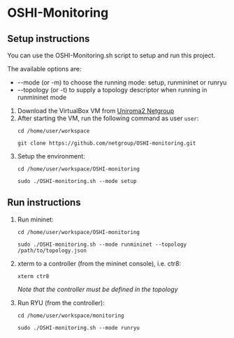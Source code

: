 # OSHI-Monitoring
## Setup instructions

You can use the OSHI-Monitoring.sh script to setup and run this project.

The available options are:
- --mode (or -m) to choose the running mode: setup, runmininet or runryu
- --topology (or -t) to supply a topology descriptor when running in runmininet mode

1. Download the VirtualBox VM from [Uniroma2 Netgroup](http://netgroup.uniroma2.it/twiki/bin/view/Oshi/WebHome#AnchorSoftDown)
2. After starting the VM, run the following command as user `user`:
    ```
    cd /home/user/workspace
    
    git clone https://github.com/netgroup/OSHI-monitoring.git
    ```
3. Setup the environment:
    ```
    cd /home/user/workspace/OSHI-monitoring
    
    sudo ./OSHI-monitoring.sh --mode setup
    ```

## Run instructions

1. Run mininet:
    ```
    cd /home/user/workspace/OSHI-monitoring
    
    sudo ./OSHI-monitoring.sh --mode runmininet --topology /path/to/topology.json
    ```
2. xterm to a controller (from the mininet console), i.e. ctr8:
    ```
    xterm ctr8
    ```
    
    *Note that the controller must be defined in the topology*
3. Run RYU (from the controller):
    ```
    cd /home/user/workspace/monitoring
    
    sudo ./OSHI-monitoring.sh --mode runryu
    ```